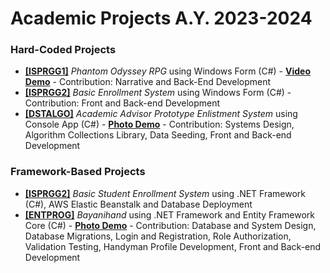 # Academic Projects A.Y. 2023-2024
<h3>Hard-Coded Projects</h3>
<p> <ul>
  <li><a href ="https://drive.google.com/file/d/1NjxK7Wt4SYo50C_7bfDFL7P1e9TuRYXZ/view?usp=sharing"><b>[ISPRGG1]</b></a> <i>Phantom Odyssey RPG</i> using Windows Form (C#) - <b><a href="https://drive.google.com/file/d/1jq7b0xWPTuvNJzTwq_C92CSXuSzC4etD/view?usp=sharing">Video Demo</a></b> - Contribution: Narrative and Back-End Development</li>
  <li><a href ="https://github.com/bakuncwa/acad_proj-ay23-24/tree/main/ISPRGG2_FXTIS1B_MMP_ALMIROL_OCHOTORENA"><b>[ISPRGG2]</b></a> <i>Basic Enrollment System</i> using Windows Form (C#) - Contribution: Front and Back-end Development</li>
  <li><a href ="https://github.com/bakuncwa/acad_proj-ay23-24/tree/main/DSTALGO_FinalProject_Group-3"><b>[DSTALGO]</b></a> <i>Academic Advisor Prototype Enlistment System</i> using Console App (C#) - <b><a href="https://drive.google.com/drive/folders/1CrIBu-JB_7MzjCN4orHb_cAp-kipZ2Fr?usp=sharing">Photo Demo</a></b> - Contribution: Systems Design, Algorithm Collections Library, Data Seeding, Front and Back-end Development</li>
</p> </ul>
<h3>Framework-Based Projects</h3>
<p> <ul>
  <li><a href =""><b>[ISPRGG2]</b></a> <i>Basic Student Enrollment System</i> using .NET Framework (C#), AWS Elastic Beanstalk and Database Deployment</li>
  <li><a href ="https://github.com/bakuncwa/acad_proj-ay23-24/blob/main/ENTPROG_XTIS3_Almirol-Gamoras-Hacinas_Bayanihand.zip"><b>[ENTPROG]</b></a> <i>Bayanihand</i> using .NET Framework and Entity Framework Core (C#) - <b><a href="https://drive.google.com/drive/folders/1rj7OXScdhnzvtNmcrl-GiVAFecqbQY3N?usp=sharing">Photo Demo</a></b> - Contribution: Database and System Design, Database Migrations, Login and Registration, Role Authorization, Validation Testing, Handyman Profile Development, Front and Back-end Development</li>
</p> </ul>
